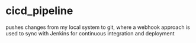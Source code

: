 # cicd_pipeline
pushes changes from my local system to git, where a webhook approach is used to sync with Jenkins for continuous integration and deployment
